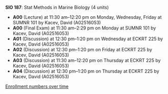 **SIO 187**: Stat Methods in Marine Biology (4 units)

- **A00** (Lecture) at 11:30 am–12:20 pm on Monday, Wednesday, Friday at SUMNR 101 by Kacev, David (A02516053)
- **A00** (Final Exam) at 11:30 am–2:29 pm on Monday at SUMNR 101 by Kacev, David (A02516053)
- **A01** (Discussion) at 12:30 pm–1:20 pm on Wednesday at ECKRT 225 by Kacev, David (A02516053)
- **A02** (Discussion) at 12:30 pm–1:20 pm on Friday at ECKRT 225 by Kacev, David (A02516053)
- **A03** (Discussion) at 11:30 am–12:20 pm on Thursday at ECKRT 225 by Kacev, David (A02516053)
- **A04** (Discussion) at 12:30 pm–1:20 pm on Thursday at ECKRT 225 by Kacev, David (A02516053)

[Enrollment numbers over time](./SIO187.tsv)
